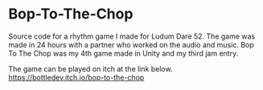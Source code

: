# Bop-To-The-Chop

Source code for a rhythm game I made for Ludum Dare 52. The game was made in 24 hours with a partner who worked on the audio and music. Bop To The Chop was my 4th game made in Unity and my third jam entry.

The game can be played on itch at the link below. https://bottledev.itch.io/bop-to-the-chop
